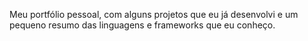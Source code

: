 Meu portfólio pessoal, com alguns projetos que eu já desenvolvi e um pequeno resumo das linguagens e frameworks que eu conheço.
